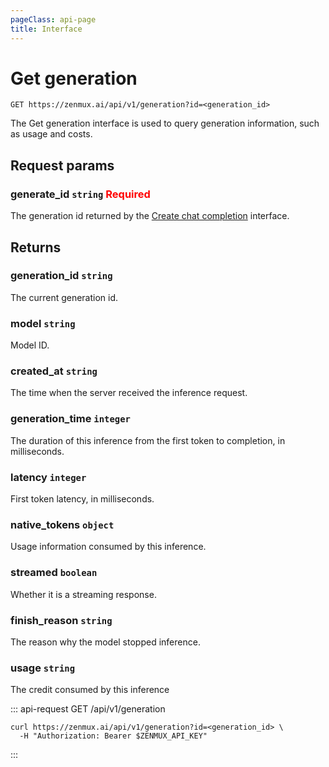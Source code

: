 ```yaml
---
pageClass: api-page
title: Interface
---
```


# Get generation

```
GET https://zenmux.ai/api/v1/generation?id=<generation_id>
```

The Get generation interface is used to query generation information, such as usage and costs.

## Request params

### generate_id `string` <font color="red">Required</font>

The generation id returned by the [Create chat completion](../openai/create-chat-completion.md) interface.

## Returns

### generation_id `string`

The current generation id.

### model `string`

Model ID.

### created_at `string`

The time when the server received the inference request.

### generation_time `integer`

The duration of this inference from the first token to completion, in milliseconds.

### latency `integer`

First token latency, in milliseconds.

### native_tokens `object`

Usage information consumed by this inference.

### streamed `boolean`

Whether it is a streaming response.

### finish_reason `string`

The reason why the model stopped inference.

### usage `string`

The credit consumed by this inference


::: api-request GET /api/v1/generation


```Shell
curl https://zenmux.ai/api/v1/generation?id=<generation_id> \
  -H "Authorization: Bearer $ZENMUX_API_KEY"
```

:::